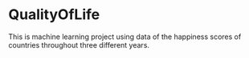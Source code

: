 # QualityOfLife
This is machine learning project using data of the happiness scores of countries throughout three different years.
